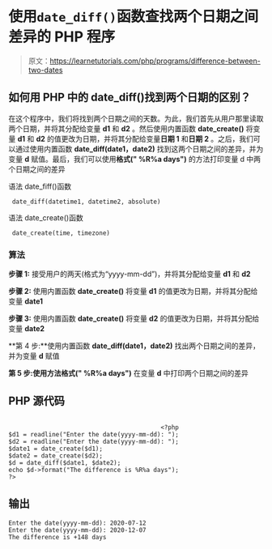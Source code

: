 # 使用`date_diff()`函数查找两个日期之间差异的 PHP 程序

> 原文：<https://learnetutorials.com/php/programs/difference-between-two-dates>

## 如何用 PHP 中的 date_diff()找到两个日期的区别？

在这个程序中，我们将找到两个日期之间的天数。为此，我们首先从用户那里读取两个日期，并将其分配给变量 **d1** 和 **d2** 。然后使用内置函数 **date_create()** 将变量 **d1** 和 **d2** 的值更改为日期，并将其分配给变量**日期 1** 和**日期 2** 。之后，我们可以通过使用内置函数 **date_diff(date1，date2)** 找到这两个日期之间的差异，并为变量 **d** 赋值。最后，我们可以使用**格式(" %R%a days")** 的方法打印变量 d 中两个日期之间的差异

语法 date_fiff()函数

```
 date_diff(datetime1, datetime2, absolute) 

```

语法 date_create()函数

```
 date_create(time, timezone) 

```

### 算法

**步骤 1:** 接受用户的两天(格式为“yyyy-mm-dd”)，并将其分配给变量 **d1** 和 **d2**

**步骤 2:** 使用内置函数 **date_create()** 将变量 **d1** 的值更改为日期，并将其分配给变量 **date1**

**步骤 3:** 使用内置函数 **date_create()** 将变量 **d2** 的值更改为日期，并将其分配给变量 **date2**

**第 4 步:**使用内置函数 **date_diff(date1，date2)** 找出两个日期之间的差异，并为变量 **d** 赋值

**第 5 步:**使用方法**格式(" %R%a days")** 在变量 **d** 中打印两个日期之间的差异

## PHP 源代码

```

                                          <?php
$d1 = readline("Enter the date(yyyy-mm-dd): ");
$d2 = readline("Enter the date(yyyy-mm-dd): ");
$date1 = date_create($d1);
$date2 = date_create($d2);
$d = date_diff($date1, $date2);
echo $d->format("The difference is %R%a days");
?>

```

## 输出

```
Enter the date(yyyy-mm-dd): 2020-07-12
Enter the date(yyyy-mm-dd): 2020-12-07
The difference is +148 days
```